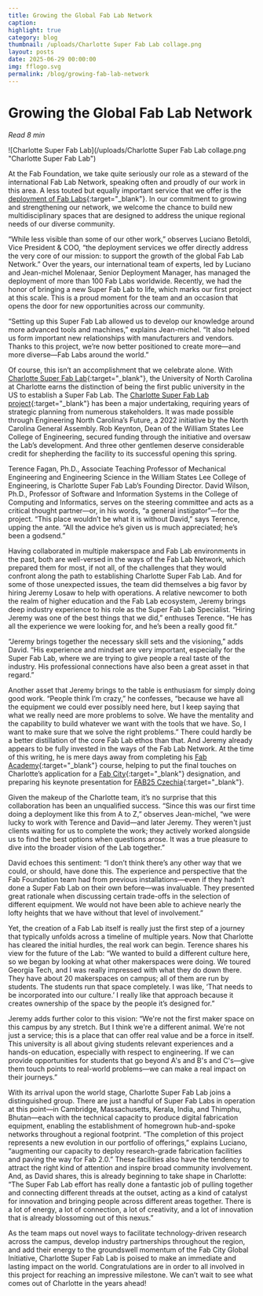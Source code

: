 ```yaml
---
title: Growing the Global Fab Lab Network
caption:
highlight: true
category: blog
thumbnail: /uploads/Charlotte Super Fab Lab collage.png
layout: posts
date: 2025-06-29 00:00:00
img: fflogo.svg
permalink: /blog/growing-fab-lab-network
---
```


# Growing the Global Fab Lab Network

*Read 8 min*

![Charlotte Super Fab Lab](/uploads/Charlotte Super Fab Lab collage.png "Charlotte Super Fab Lab") 

At the Fab Foundation, we take quite seriously our role as a steward of the international Fab Lab Network, speaking often and proudly of our work in this area. A less touted but equally important service that we offer is the [deployment of Fab Labs](https://fabfoundation.org/fablabsolutions){:target="_blank"}. In our commitment to growing and strengthening our network, we welcome the chance to build new multidisciplinary spaces that are designed to address the unique regional needs of our diverse community. 

“While less visible than some of our other work,” observes Luciano Betoldi, Vice President & COO, “the deployment services we offer directly address the very core of our mission: to support the growth of the global Fab Lab Network.” Over the years, our international team of experts, led by Luciano and Jean-michel Molenaar, Senior Deployment Manager, has managed the deployment of more than 100 Fab Labs worldwide. Recently, we had the honor of bringing a new Super Fab Lab to life, which marks our first project at this scale. This is a proud moment for the team and an occasion that opens the door for new opportunities across our community. 

“Setting up this Super Fab Lab allowed us to develop our knowledge around more advanced tools and machines,” explains Jean-michel. “It also helped us form important new relationships with manufacturers and vendors. Thanks to this project, we’re now better positioned to create more—and more diverse—Fab Labs around the world.”

Of course, this isn’t an accomplishment that we celebrate alone. With ​​[Charlotte Super Fab Lab](https://www.fablabs.io/labs/charlottesuperfablab){:target="_blank"}, the University of North Carolina at Charlotte earns the distinction of being the first public university in the US to establish a Super Fab Lab. The [Charlotte Super Fab Lab project](https://sfl.charlotte.edu/){:target="_blank"} has been a major undertaking, requiring years of strategic planning from numerous stakeholders. It was made possible through Engineering North Carolina’s Future, a 2022 initiative by the North Carolina General Assembly. Rob Keynton, Dean of the William States Lee College of Engineering, secured funding through the initiative and oversaw the Lab’s development. And three other gentlemen deserve considerable credit for shepherding the facility to its successful opening this spring.  

Terence Fagan, Ph.D., Associate Teaching Professor of Mechanical Engineering and Engineering Science in the William States Lee College of Engineering, is Charlotte Super Fab Lab’s Founding Director. David Wilson, Ph.D., Professor of Software and Information Systems in the College of Computing and Informatics, serves on the steering committee and acts as a critical thought partner—or, in his words, “a general instigator”—for the project. “This place wouldn’t be what it is without David,” says Terence, upping the ante. “All the advice he’s given us is much appreciated; he’s been a godsend.”

Having collaborated in multiple makerspace and Fab Lab environments in the past, both are well-versed in the ways of the Fab Lab Network, which prepared them for most, if not all, of the challenges that they would confront along the path to establishing Charlotte Super Fab Lab. And for some of those unexpected issues, the team did themselves a big favor by hiring Jeremy Losaw to help with operations. A relative newcomer to both the realm of higher education and the Fab Lab ecosystem, Jeremy brings deep industry experience to his role as the Super Fab Lab Specialist. “Hiring Jeremy was one of the best things that we did,” enthuses Terence. “He has all the experience we were looking for, and he’s been a really good fit.”

“Jeremy brings together the necessary skill sets and the visioning,” adds David. “His experience and mindset are very important, especially for the Super Fab Lab, where we are trying to give people a real taste of the industry. His professional connections have also been a great asset in that regard.”

Another asset that Jeremy brings to the table is enthusiasm for simply doing good work. “People think I’m crazy,” he confesses, “because we have all the equipment we could ever possibly need here, but I keep saying that what we really need are more problems to solve. We have the mentality and the capability to build whatever we want with the tools that we have. So, I want to make sure that we solve the right problems.” There could hardly be a better distillation of the core Fab Lab ethos than that. And Jeremy already appears to be fully invested in the ways of the Fab Lab Network. At the time of this writing, he is mere days away from completing his [Fab Academy](https://fabacademy.org/){:target="_blank"} course, helping to put the final touches on Charlotte’s application for a [Fab City](https://fab.city/){:target="_blank"} designation, and preparing his keynote presentation for [FAB25 Czechia](https://fab25.fabevent.org/){:target="_blank"}. 

Given the makeup of the Charlotte team, it’s no surprise that this collaboration has been an unqualified success. “Since this was our first time doing a deployment like this from A to Z,” observes Jean-michel, “we were lucky to work with Terence and David—and later Jeremy. They weren't just clients waiting for us to complete the work; they actively worked alongside us to find the best options when questions arose. It was a true pleasure to dive into the broader vision of the Lab together.”

David echoes this sentiment: “I don’t think there’s any other way that we could, or should, have done this. The experience and perspective that the Fab Foundation team had from previous installations—even if they hadn’t done a Super Fab Lab on their own before—was invaluable. They presented great rationale when discussing certain trade-offs in the selection of different equipment. We would not have been able to achieve nearly the lofty heights that we have without that level of involvement.”

Yet, the creation of a Fab Lab itself is really just the first step of a journey that typically unfolds across a timeline of multiple years. Now that Charlotte has cleared the initial hurdles, the real work can begin. Terence shares his view for the future of the Lab: “We wanted to build a different culture here, so we began by looking at what other makerspaces were doing. We toured Georgia Tech, and I was really impressed with what they do down there. They have about 20 makerspaces on campus; all of them are run by students. The students run that space completely. I was like, ‘That needs to be incorporated into our culture.’ I really like that approach because it creates ownership of the space by the people it’s designed for.”

Jeremy adds further color to this vision: “We're not the first maker space on this campus by any stretch. But I think we're a different animal. We're not just a service; this is a place that can offer real value and be a force in itself. This university is all about giving students relevant experiences and a hands-on education, especially with respect to engineering. If we can provide opportunities for students that go beyond A's and B's and C's—give them touch points to real-world problems—we can make a real impact on their journeys.”

With its arrival upon the world stage, Charlotte Super Fab Lab joins a distinguished group. There are just a handful of Super Fab Labs in operation at this point—in Cambridge, Massachusetts, Kerala, India, and Thimphu, Bhutan—each with the technical capacity to produce digital fabrication equipment, enabling the establishment of homegrown hub-and-spoke networks throughout a regional footprint. “The completion of this project represents a new evolution in our portfolio of offerings,” explains Luciano, “augmenting our capacity to deploy research-grade fabrication facilities and paving the way for Fab 2.0.” These facilities also have the tendency to attract the right kind of attention and inspire broad community involvement. And, as David shares, this is already beginning to take shape in Charlotte: “The Super Fab Lab effort has really done a fantastic job of pulling together and connecting different threads at the outset, acting as a kind of catalyst for innovation and bringing people across different areas together. There is a lot of energy, a lot of connection, a lot of creativity, and a lot of innovation that is already blossoming out of this nexus.” 

As the team maps out novel ways to facilitate technology-driven research across the campus, develop industry partnerships throughout the region, and add their energy to the groundswell momentum of the Fab City Global Initiative, Charlotte Super Fab Lab is poised to make an immediate and lasting impact on the world. Congratulations are in order to all involved in this project for reaching an impressive milestone. We can’t wait to see what comes out of Charlotte in the years ahead!
